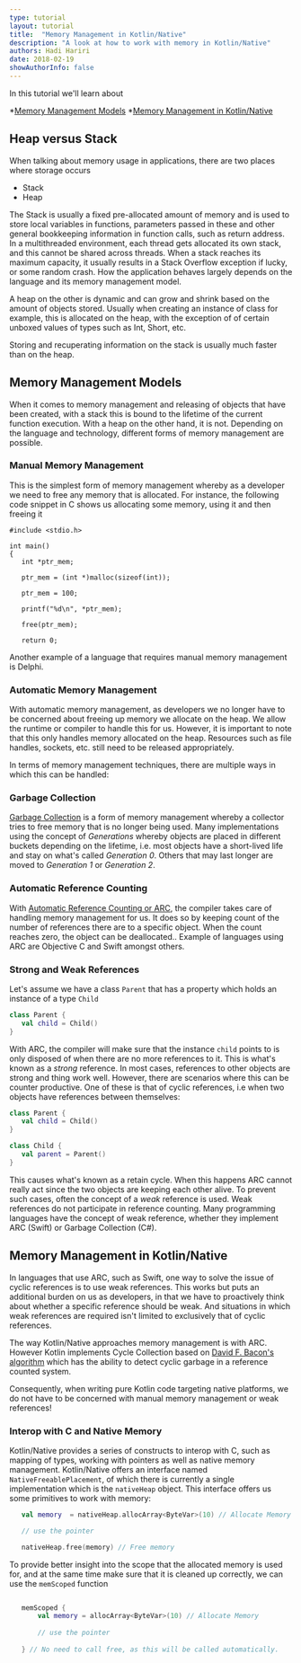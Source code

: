 ```yaml
---
type: tutorial
layout: tutorial
title:  "Memory Management in Kotlin/Native"
description: "A look at how to work with memory in Kotlin/Native"
authors: Hadi Hariri 
date: 2018-02-19
showAuthorInfo: false
---
```




In this tutorial we'll learn about

*[Memory Management Models](#memory-management-models)
*[Memory Management in Kotlin/Native](#memory-management-in-kotlin/native)


## Heap versus Stack

When talking about memory usage in applications, there are two places where storage occurs

* Stack
* Heap

The Stack is usually a fixed pre-allocated amount of memory and is used to store local variables in functions, parameters passed in these and other general bookkeeping information in function calls, such as return address.
In a multithreaded environment, each thread gets allocated its own stack, and this cannot be shared across threads. When a stack reaches its maximum capacity, it usually results in a Stack Overflow exception if lucky, or some random crash. How the application behaves largely depends on the language and its memory management model.

A heap on the other is dynamic and can grow and shrink based on the amount of objects stored. Usually when creating an instance of class for example, this is allocated on the heap, with the exception of of certain unboxed values of types such as Int, Short, etc.

Storing and recuperating information on the stack is usually much faster than on the heap.

## Memory Management Models

When it comes to memory management and releasing of objects that have been created, with a stack this is bound to the lifetime of the current function execution. With a heap on the other hand, it is not. Depending on the language and technology, different forms of memory management are possible.

### Manual Memory Management

This is the simplest form of memory management whereby as a developer we need to free any memory that is allocated. For instance, the following code snippet in C shows us allocating some
memory, using it and then freeing it


```
#include <stdio.h>

int main()
{
   int *ptr_mem;
  
   ptr_mem = (int *)malloc(sizeof(int));
  
   ptr_mem = 100;
  
   printf("%d\n", *ptr_mem);
  
   free(ptr_mem);
  
   return 0;
```

Another example of a language that requires manual memory management is Delphi.

### Automatic Memory Management

With automatic memory management, as developers we no longer have to be concerned about freeing up memory we allocate on the heap. We allow the runtime or compiler to handle this for us. However, it is important to note that this
only handles memory allocated on the heap. Resources such as file handles, sockets, etc. still need to be released appropriately.

In terms of memory management techniques, there are multiple ways in which this can be handled:

### Garbage Collection

[Garbage Collection](https://en.wikipedia.org/wiki/Garbage_collection_(computer_science)) is a form of memory management whereby a collector tries to free memory that is no longer being used. Many implementations using the concept of
*Generations* whereby objects are placed in different buckets depending on the lifetime, i.e. most objects have a short-lived life and stay on what's called *Generation 0*. Others that may last longer
are moved to *Generation 1* or *Generation 2*.

### Automatic Reference Counting

With [Automatic Reference Counting or ARC](https://en.wikipedia.org/wiki/Automatic_Reference_Counting), the compiler takes care of handling memory management for us. It does so by keeping count of the number of references there are to a specific object. When the count reaches zero, the object can be deallocated..
Example of languages using ARC are Objective C and Swift amongst others.

### Strong and Weak References

Let's assume we have a class `Parent` that has a property which holds an instance of a type `Child`


```kotlin
class Parent {
   val child = Child()
}
```

With ARC, the compiler will make sure that the instance `child` points to is only disposed of when there are no more references to it. This is what's known as a *strong* reference. In most cases, references to other objects are strong and thing work well. However, there are scenarios where
this can be counter productive. One of these is that of cyclic references, i.e when two objects have references between themselves:

```kotlin
class Parent {
   val child = Child()
}

class Child {
   val parent = Parent()
}
```

This causes what's known as a retain cycle. When this happens ARC cannot really act since the two objects are keeping each other alive. To prevent such cases, often the concept of a *weak* reference is used. Weak references do not participate in reference counting. Many programming languages have the
concept of weak reference, whether they implement ARC (Swift) or Garbage Collection (C#).


## Memory Management in Kotlin/Native

In languages that use ARC, such as Swift, one way to solve the issue of cyclic references is to use weak references. This works but puts an additional burden on us as developers, in that we have to
proactively think about whether a specific reference should be weak. And situations in which weak references are required isn't limited to exclusively that of cyclic references.

The way Kotlin/Native approaches memory management is with ARC. However Kotlin implements Cycle Collection based on [David F. Bacon's algorithm](https://researcher.watson.ibm.com/researcher/files/us-bacon/Bacon03Pure.pdf) which
has the ability to detect cyclic garbage in a reference counted system.

Consequently, when writing pure Kotlin code targeting native platforms, we do not have to be concerned with manual memory management or weak references!

### Interop with C and Native Memory

Kotlin/Native provides a series of constructs to interop with C, such as mapping of types, working with pointers as well as native memory management. Kotlin/Native offers an interface named
`NativeFreeablePlacement`, of which there is currently a single implementation which is the `nativeHeap` object. This interface offers us some primitives to work with memory:


```kotlin
   val memory  = nativeHeap.allocArray<ByteVar>(10) // Allocate Memory

   // use the pointer

   nativeHeap.free(memory) // Free memory
```

To provide better insight into the scope that the allocated memory is used for, and at the same time make sure that it is cleaned up correctly, we can use the `memScoped` function

```kotlin

   memScoped {
       val memory = allocArray<ByteVar>(10) // Allocate Memory
   
       // use the pointer
   
   } // No need to call free, as this will be called automatically.

```
